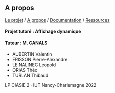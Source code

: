 ## A propos

[Le projet](index.md) / [A propos](about.md) / [Documentation](docs.md) / [Ressources](ressources.md)

#### Projet tutoré : Affichage dynamique
#### Tuteur : M. CANALS

- AUBERTIN Valentin
- FRISSON Pierre-Alexandre
- LE NALINEC Léopold
- ORIAS Théo
- TURLAN Thibaud

LP CIASIE 2 · IUT Nancy-Charlemagne 2022
